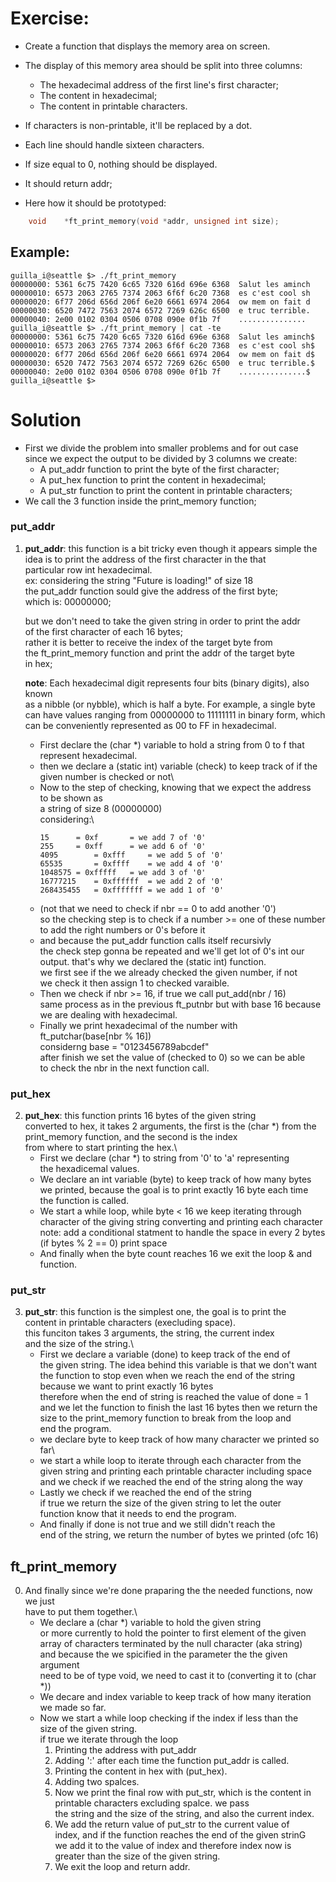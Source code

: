 # Exercise:
* Create a function that displays the memory area on screen.
* The display of this memory area should be split into three columns:
	* The hexadecimal address of the first line's first character;
	* The content in hexadecimal;
	* The content in printable characters.
* If characters is non-printable, it'll be replaced by a dot.
* Each line should handle sixteen characters.
* If size equal to 0, nothing should be displayed.
* It should return addr;

* Here how it should be prototyped:
```C
	void	*ft_print_memory(void *addr, unsigned int size);
```

## Example:
```
guilla_i@seattle $> ./ft_print_memory
00000000: 5361 6c75 7420 6c65 7320 616d 696e 6368  Salut les aminch 
00000010: 6573 2063 2765 7374 2063 6f6f 6c20 7368  es c'est cool sh
00000020: 6f77 206d 656d 206f 6e20 6661 6974 2064  ow mem on fait d 
00000030: 6520 7472 7563 2074 6572 7269 626c 6500  e truc terrible.
00000040: 2e00 0102 0304 0506 0708 090e 0f1b 7f    ...............
guilla_i@seattle $> ./ft_print_memory | cat -te
00000000: 5361 6c75 7420 6c65 7320 616d 696e 6368  Salut les aminch$
00000010: 6573 2063 2765 7374 2063 6f6f 6c20 7368  es c'est cool sh$ 
00000020: 6f77 206d 656d 206f 6e20 6661 6974 2064  ow mem on fait d$
00000030: 6520 7472 7563 2074 6572 7269 626c 6500  e truc terrible.$
00000040: 2e00 0102 0304 0506 0708 090e 0f1b 7f    ...............$
guilla_i@seattle $>
```


# Solution

* First we divide the problem into smaller problems and for out case\
  since we expect the output to be divided by 3 columns we create:
	* A put_addr function to print the byte of the first character;
	* A put_hex function to print the content in hexadecimal;
	* A put_str function to print the content in printable characters;
* We call the 3 function inside the print_memory function;

###  put_addr
1. **put_addr**: this function is a bit tricky even though it appears simple
   the idea is to print the address of the first character in the that\
   particular row int hexadecimal.\
   ex: considering the string "Future is loading!" of size 18\
   the put_addr function sould give the address of the first byte;\
   which is: 00000000;

   but we don't need to take the given string in order to print the addr\
   of the first character of each 16 bytes;\
   rather it is better to receive the index of the target byte from\
   the ft_print_memory function and print the addr of the target byte\
   in hex;

   **note**:
   Each hexadecimal digit represents four bits (binary digits), also known\
   as a nibble (or nybble), which is half a byte. For example, a single byte\
   can have values ranging from 00000000 to 11111111 in binary form, which\
   can be conveniently represented as 00 to FF in hexadecimal.

	* First declare the (char \*) variable to hold a string from 0 to f
	that represent hexadecimal.
	* then we declare a (static int) variable (check) to keep track of
	if the given number is checked or not\
	* Now to the step of checking, knowing that we expect the address\
	to be shown as\
	a string of size 8 (00000000)\
	considering:\
		```
		15		= 0xf		= we add 7 of '0'
		255		= 0xff		= we add 6 of '0'
		4095		= 0xfff		= we add 5 of '0'
		65535		= 0xffff	= we add 4 of '0'
		1048575	= 0xfffff	= we add 3 of '0'
		16777215	= 0xffffff	= we add 2 of '0'
		268435455	= 0xfffffff	= we add 1 of '0'
		```
	* (not that we need to check if nbr == 0 to add another '0')\
 	so the checking step is to check if a number >= one of these number\
	to add the right numbers or 0's before it
	* and because the put_addr function calls itself recursivly\
	the check step gonna be repeated and we'll get lot of 0's int our\
	output. that's why we declared the (static int) function.\
	we first see if the we already checked the given number, if not\
	we check it then assign 1 to checked varaible.
	* Then we check if nbr >= 16, if true we call put_add(nbr / 16)\
	same process as in the previous ft_putnbr but with base 16 because\
	we are dealing with hexadecimal.
	* Finally we print hexadecimal of the number with\
		ft_putchar(base[nbr % 16])\
	considerng base = "0123456789abcdef"\
	after finish we set the value of (checked to 0) so we can be able\
	to check the nbr in the next function call.

### put_hex
2. **put_hex**: this function prints 16 bytes of the given string\
	converted to hex, it takes 2 arguments, the first is the (char *)
	from the print_memory function, and the second is the index\
	from where to start printing the hex.\
	* First we declare (char \*) to string from '0' to 'a' representing\
	the hexadicemal values.
	* We declare an int variable (byte) to keep track of how many bytes\
	we printed, because the goal is to print exactly 16 byte each time\
	the function is called.
	* We start a while loop, while byte < 16 we keep iterating through\
	character of the giving string converting and printing each character\
	note: add a conditional statment to handle the space in every 2 bytes\
	(if bytes % 2 == 0) print space
	* And finally when the byte count reaches 16 we exit the loop & and\
	function.

### put_str
3. **put_str**: this function is the simplest one, the goal is to print the\
	content in printable characters (execluding space).\
	this funciton takes 3 arguments, the string, the current index\
	and the size of the string.\
	* First we declare a variable (done) to keep track of the end of\
	the given string. The idea behind this variable is that we don't
	want the function to stop even when we reach the end of the string\
	because we want to print exactly 16 bytes\
	therefore when the end of string is reached the value of done = 1\
	and we let the function to finish the last 16 bytes then we return
	the size to the print_memory function to break from the loop and\
	end the program.
	* we declare byte to keep track of how many character we printed so far\
	* we start a while loop to iterate through each character from the\
	given string and printing each printable character including space\
	and we check if we reached the end of the string along the way
	* Lastly we check if we reached the end of the string\
	if true we return the size of the given string to let the outer\
	function know that it needs to end the program.
	* And finally if done is not true and we still didn't reach the\
	end of the string, we return the number of bytes we printed (ofc 16)

## ft_print_memory

0. And finally since we're done praparing the the needed functions, now we just\
have to put them together.\
	* We declare a (char *) variable to hold the given string\
	or more currently to hold the pointer to first element of the given\
	array of characters terminated by the null character (aka string)\
	and because the we spicified in the parameter the the given argument\
	need to be of type void, we need to cast it to (converting it to (char *))
	* We decare and index variable to keep track of how many iteration\
	we made so far.
	* Now we start a while loop checking if the index if less than the\
	size of the given string.\
	if true we iterate through the loop
		1. Printing the address with put_addr
		2. Adding ':' after each time the function put_addr is called.
		3. Printing the content in hex with (put_hex).
		4. Adding two spalces.
		5. Now we print the final row with put_str, which is the
		content in printable characters excluding spalce. we pass\
		the string and the size of the string, and also the current index.
		6. We add the return value of put_str to the current value of\
		index, and if the function reaches the end of the given strinG\
		we add it to the value of index and therefore index now is\
		greater than the size of the given string.
		7. We exit the loop  and return addr.

	
	